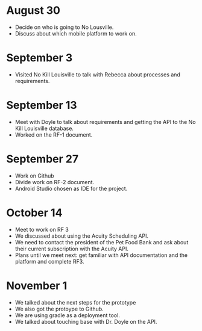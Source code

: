 # August 30
- Decide on who is going to No Lousville.
- Discuss about which mobile platform to work on.

# September 3
- Visited No Kill Louisville to talk with Rebecca about processes and requirements.

# September 13
- Meet with Doyle to talk about requirements and getting the API to the No Kill Louisville database.
- Worked on the RF-1 document.

# September 27
- Work on Github
- Divide work on RF-2 document.
- Android Studio chosen as IDE for the project.
# October 14
- Meet to work on RF 3
- We discussed about using the Acuity Scheduling API. 
- We need to contact the president of the Pet Food Bank and ask about their current subscription with the Acuity API.
- Plans until we meet next: get familiar with API documentation and the platform and complete RF3.  
# November 1
- We talked about the next steps for the prototype
- We also got the protoype to Github.
- We are using gradle as a deployment tool.
- We talked about touching base with Dr. Doyle on the API. 
